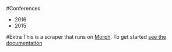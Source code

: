 #Conferences
* 2016
* 2015

#Extra
This is a scraper that runs on [Morph](https://morph.io). To get started [see the documentation](https://morph.io/documentation)
